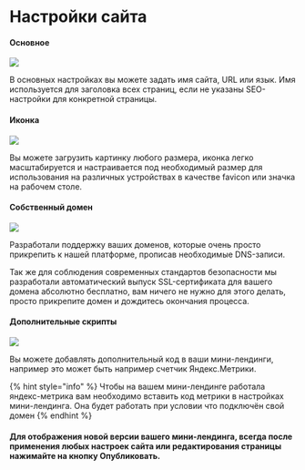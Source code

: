# Настройки сайта

#### Основное

![](../.gitbook/assets/RRMnbPJQJzI.jpg)

В основных настройках вы можете задать имя сайта, URL или язык. Имя используется для заголовка всех страниц, если не указаны SEO-настройки для конкретной страницы.

#### Иконка

![](../.gitbook/assets/awVGsG_UkMg.jpg)

Вы можете загрузить картинку любого размера, иконка легко масштабируется и настраивается под необходимый размер для использования на различных устройствах в качестве favicon или значка на рабочем столе.

#### Собственный домен

![](../.gitbook/assets/Yqe4qLPx5fk.jpg)

Разработали поддержку ваших доменов, которые очень просто прикрепить к нашей платформе, прописав необходимые DNS-записи.&#x20;

Так же для соблюдения современных стандартов безопасности мы разработали автоматический выпуск SSL-сертификата для вашего домена абсолютно бесплатно, вам ничего не нужно для этого делать, просто прикрепите домен и дождитесь окончания процесса.

#### Дополнительные скрипты

![](../.gitbook/assets/kyVRdKSOix8.jpg)

Вы можете добавлять дополнительный код в ваши мини-лендинги, например это может быть например счетчик Яндекс.Метрики.

{% hint style="info" %}
Чтобы на вашем мини-лендинге работала яндекс-метрика вам необходимо вставить код метрики в настройках мини-лендинга. Она будет работать при условии что подключён свой домен
{% endhint %}

#### Для отображения новой версии вашего мини-лендинга, всегда после применения любых настроек сайта или редактирования страницы нажимайте на кнопку Опубликовать.

